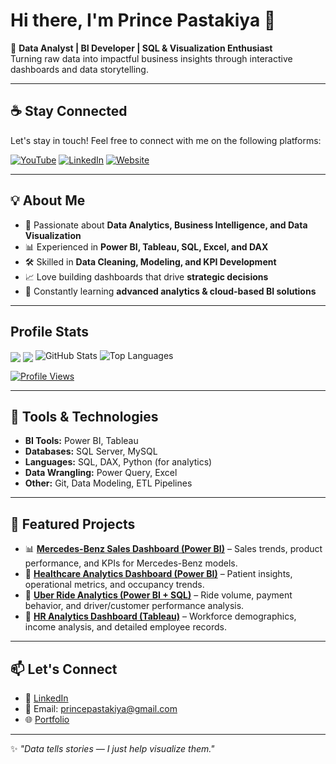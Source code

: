 # Hi there, I'm Prince Pastakiya 👋  

🚀 **Data Analyst | BI Developer | SQL & Visualization Enthusiast**  
Turning raw data into impactful business insights through interactive dashboards and data storytelling.

---

## ☕ Stay Connected

Let's stay in touch! Feel free to connect with me on the following platforms:

[![YouTube](https://img.shields.io/badge/YouTube-red?style=for-the-badge&logo=youtube&logoColor=white)](https://www.youtube.com/@princepastakiya)
[![LinkedIn](https://img.shields.io/badge/LinkedIn-0077B5?style=for-the-badge&logo=linkedin&logoColor=white)](https://www.linkedin.com/in/prince-pastakiya/)
[![Website](https://img.shields.io/badge/Website-000000?style=for-the-badge&logo=google-chrome&logoColor=white)](https://prince-pastakiya-portfolio.vercel.app/)

---

## 💡 About Me
- 🎯 Passionate about **Data Analytics, Business Intelligence, and Data Visualization**  
- 📊 Experienced in **Power BI, Tableau, SQL, Excel, and DAX**  
- 🛠 Skilled in **Data Cleaning, Modeling, and KPI Development**  
- 📈 Love building dashboards that drive **strategic decisions**  
- 🌱 Constantly learning **advanced analytics & cloud-based BI solutions**

---

## Profile Stats
<img align="center" src="https://github-readme-stats-eta-livid-39.vercel.app/api?username=prince-pastakiya&show_icons=true&include_all_commits=true&theme=buefy&hide_border=true" />

<img align="center" src="https://github-readme-stats-eta-livid-39.vercel.app/api/top-langs/?username=prince-pastakiya&layout=compact&theme=buefy&hide_border=true" />

<!-- GitHub Stats Card -->
<img src="https://github-readme-stats-eta-livid-39.vercel.app/api?username=prince-pastakiya&show_icons=true&theme=dark" alt="GitHub Stats" />

<!-- Top Languages Card -->
<img src="https://github-readme-stats-eta-livid-39.vercel.app/api/top-langs/?username=prince-pastakiya&layout=compact&theme=dark" alt="Top Languages" />

<!-- Profile Views Badge -->
[![Profile Views](https://komarev.com/ghpvc/?username=prince-pastakiya&style=for-the-badge&color=blue)](https://github.com/prince-pastakiya)

---

## 🧰 Tools & Technologies
- **BI Tools:** Power BI, Tableau  
- **Databases:** SQL Server, MySQL  
- **Languages:** SQL, DAX, Python (for analytics)  
- **Data Wrangling:** Power Query, Excel  
- **Other:** Git, Data Modeling, ETL Pipelines  

---

## 📌 Featured Projects
- 📊 **[Mercedes-Benz Sales Dashboard (Power BI)](https://github.com/prince-pastakiya/Mercedes-Benz-Sales-Data-Analysis)** – Sales trends, product performance, and KPIs for Mercedes-Benz models.  
- 🏥 **[Healthcare Analytics Dashboard (Power BI)](https://github.com/prince-pastakiya/HealthCare-Data-Analytics)** – Patient insights, operational metrics, and occupancy trends.  
- 🚗 **[Uber Ride Analytics (Power BI + SQL)](https://github.com/prince-pastakiya/Uber-Data-Analytics-Project)** – Ride volume, payment behavior, and driver/customer performance analysis.  
- 👥 **[HR Analytics Dashboard (Tableau)](https://github.com/prince-pastakiya/Human-Resources-Tableau-Project)** – Workforce demographics, income analysis, and detailed employee records.  

---

## 📫 Let's Connect
- 💼 [LinkedIn](https://www.linkedin.com/in/prince-pastakiya/)  
- 📧 Email: princepastakiya@gmail.com  
- 🌐 [Portfolio](https://prince-pastakiya-portfolio.vercel.app/)

---

✨ *"Data tells stories — I just help visualize them."*

